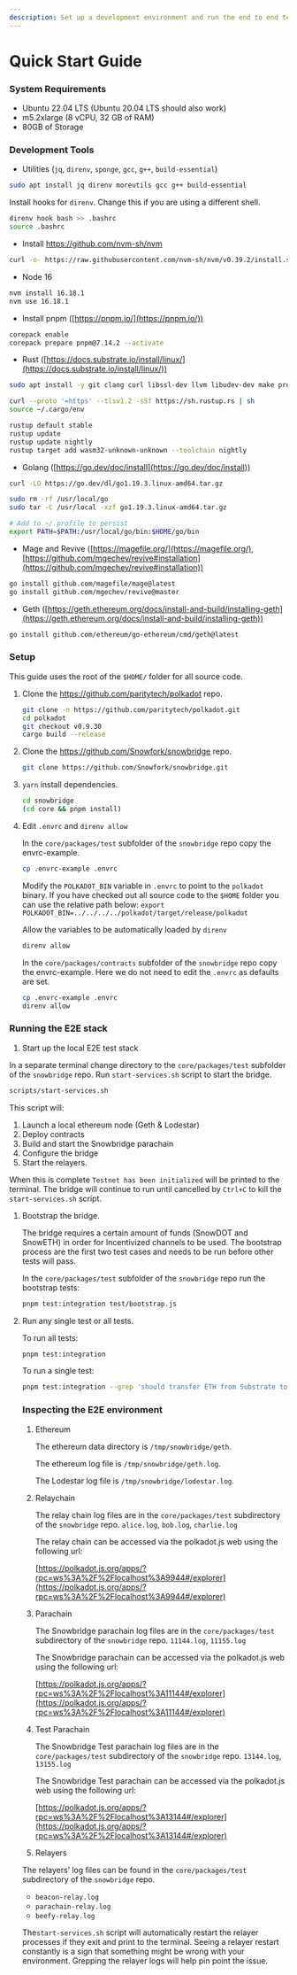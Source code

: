 ```yaml
---
description: Set up a development environment and run the end to end test stack.
---
```


# Quick Start Guide

### System Requirements

* Ubuntu 22.04 LTS (Ubuntu 20.04 LTS should also work)
* m5.2xlarge (8 vCPU, 32 GB of RAM)
* 80GB of Storage

### Development Tools

* Utilities (`jq`, `direnv`, `sponge`, `gcc`, `g++`, `build-essential`)

```bash
sudo apt install jq direnv moreutils gcc g++ build-essential
```

Install hooks for `direnv`. Change this if you are using a different shell.

```bash
direnv hook bash >> .bashrc
source .bashrc
```

* Install https://github.com/nvm-sh/nvm

```bash
curl -o- https://raw.githubusercontent.com/nvm-sh/nvm/v0.39.2/install.sh | bash
```

* Node 16

```bash
nvm install 16.18.1
nvm use 16.18.1
```

* Install pnpm ([https://pnpm.io/](https://pnpm.io/))

```bash
corepack enable
corepack prepare pnpm@7.14.2 --activate
```

* Rust ([https://docs.substrate.io/install/linux/](https://docs.substrate.io/install/linux/))

```bash
sudo apt install -y git clang curl libssl-dev llvm libudev-dev make protobuf-compiler

curl --proto '=https' --tlsv1.2 -sSf https://sh.rustup.rs | sh
source ~/.cargo/env

rustup default stable
rustup update
rustup update nightly
rustup target add wasm32-unknown-unknown --toolchain nightly
```

* Golang ([https://go.dev/doc/install](https://go.dev/doc/install))

```bash
curl -LO https://go.dev/dl/go1.19.3.linux-amd64.tar.gz

sudo rm -rf /usr/local/go
sudo tar -C /usr/local -xzf go1.19.3.linux-amd64.tar.gz

# Add to ~/.profile to persist
export PATH=$PATH:/usr/local/go/bin:$HOME/go/bin
```

* Mage and Revive ([https://magefile.org/](https://magefile.org/), [https://github.com/mgechev/revive#installation](https://github.com/mgechev/revive#installation))

```bash
go install github.com/magefile/mage@latest
go install github.com/mgechev/revive@master
```

* Geth ([https://geth.ethereum.org/docs/install-and-build/installing-geth](https://geth.ethereum.org/docs/install-and-build/installing-geth))

```bash
go install github.com/ethereum/go-ethereum/cmd/geth@latest
```

### Setup

This guide uses the root of the `$HOME/` folder for all source code.

1.  Clone the https://github.com/paritytech/polkadot repo.

    ```bash
    git clone -n https://github.com/paritytech/polkadot.git
    cd polkadot
    git checkout v0.9.30
    cargo build --release
    ```
2.  Clone the https://github.com/Snowfork/snowbridge repo.

    ```bash
    git clone https://github.com/Snowfork/snowbridge.git
    ```
3.  `yarn` install dependencies.

    ```bash
    cd snowbridge
    (cd core && pnpm install)
    ```
4.  Edit `.envrc` and `direnv allow`

    In the `core/packages/test` subfolder of the `snowbridge` repo copy the envrc-example.

    ```bash
    cp .envrc-example .envrc
    ```

    Modify the `POLKADOT_BIN` variable in `.envrc` to point to the `polkadot` binary. If you have checked out all source code to the `$HOME` folder you can use the relative path below: `export POLKADOT_BIN=../../../../polkadot/target/release/polkadot`

    Allow the variables to be automatically loaded by `direnv`

    ```bash
    direnv allow
    ```

    In the `core/packages/contracts` subfolder of the `snowbridge` repo copy the envrc-example. Here we do not need to edit the `.envrc` as defaults are set.

    ```bash
    cp .envrc-example .envrc
    direnv allow
    ```

### Running the E2E stack

1. Start up the local E2E test stack

In a separate terminal change directory to the `core/packages/test` subfolder of the `snowbridge` repo. Run `start-services.sh` script to start the bridge.

```bash
scripts/start-services.sh
```

This script will:

1. Launch a local ethereum node (Geth & Lodestar)
2. Deploy contracts
3. Build and start the Snowbridge parachain
4. Configure the bridge
5. Start the relayers.

When this is complete `Testnet has been initialized` will be printed to the terminal. The bridge will continue to run until cancelled by `Ctrl+C` to kill the `start-services.sh` script.

1.  Bootstrap the bridge.

    The bridge requires a certain amount of funds (SnowDOT and SnowETH) in order for Incentivized channels to be used. The bootstrap process are the first two test cases and needs to be run before other tests will pass.

    In the `core/packages/test` subfolder of the `snowbridge` repo run the bootstrap tests:

    ```bash
    pnpm test:integration test/bootstrap.js
    ```
2.  Run any single test or all tests.

    To run all tests:

    ```bash
    pnpm test:integration
    ```

    To run a single test:

    ```bash
    pnpm test:integration --grep 'should transfer ETH from Substrate to Ethereum \(incentivized channel\)'
    ```

    ### Inspecting the E2E environment

    1.  Ethereum

        The ethereum data directory is `/tmp/snowbridge/geth`.

        The ethereum log file is `/tmp/snowbridge/geth.log`.

        The Lodestar log file is `/tmp/snowbridge/lodestar.log`.
    2.  Relaychain

        The relay chain log files are in the `core/packages/test` subdirectory of the `snowbridge` repo. `alice.log`, `bob.log`, `charlie.log`

        The relay chain can be accessed via the polkadot.js web using the following url:

        [https://polkadot.js.org/apps/?rpc=ws%3A%2F%2Flocalhost%3A9944#/explorer](https://polkadot.js.org/apps/?rpc=ws%3A%2F%2Flocalhost%3A9944#/explorer)
    3.  Parachain

        The Snowbridge parachain log files are in the `core/packages/test` subdirectory of the `snowbridge` repo. `11144.log`, `11155.log`

        The Snowbridge parachain can be accessed via the polkadot.js web using the following url:

        [https://polkadot.js.org/apps/?rpc=ws%3A%2F%2Flocalhost%3A11144#/explorer](https://polkadot.js.org/apps/?rpc=ws%3A%2F%2Flocalhost%3A11144#/explorer)
    4.  Test Parachain

        The Snowbridge Test parachain log files are in the `core/packages/test` subdirectory of the `snowbridge` repo. `13144.log`, `13155.log`

        The Snowbridge Test parachain can be accessed via the polkadot.js web using the following url:

        [https://polkadot.js.org/apps/?rpc=ws%3A%2F%2Flocalhost%3A13144#/explorer](https://polkadot.js.org/apps/?rpc=ws%3A%2F%2Flocalhost%3A13144#/explorer)
    5. Relayers

    The relayers’ log files can be found in the `core/packages/test` subdirectory of the `snowbridge` repo.

    * `beacon-relay.log`
    * `parachain-relay.log`
    * `beefy-relay.log`

    The`start-services.sh` script will automatically restart the relayer processes if they exit and print to the terminal. Seeing a relayer restart constantly is a sign that something might be wrong with your environment. Grepping the relayer logs will help pin point the issue.
